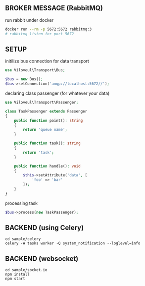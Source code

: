 ## BROKER MESSAGE (RabbitMQ)
run rabbit under docker
```bash
docker run --rm -p 5672:5672 rabbitmq:3
# rabbitmq listen for port 5672
```

## SETUP

initilize bus connection for data transport

```php
use Viloveul\Transport\Bus;

$bus = new Bus();
$bus->setConnection('amqp://localhost:5672//');
```

declaring class passenger (for whatever your data)

```php
use Viloveul\Transport\Passenger;

class TaskPassenger extends Passenger
{
	public function point(): string
	{
		return 'queue name';
	}

	public function task(): string
	{
		return 'task';
	}

	public function handle(): void
	{
		$this->setAttribute('data', [
			'foo' => 'bar'
		]);
	}
}
```

processing task

```php
$bus->process(new TaskPassenger);
```


## BACKEND (using Celery)

```shell
cd sample/celery
celery -A tasks worker -Q system_notification --loglevel=info
```

## BACKEND (websocket)

```shell
cd sample/socket.io
npm install
npm start
```